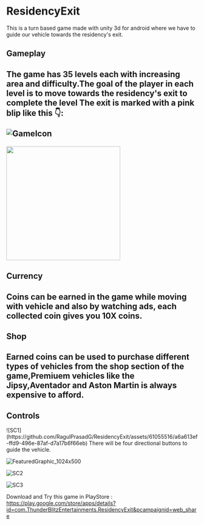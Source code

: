 # ResidencyExit
This is a turn based game made with unity 3d  for android where we have to guide our vehicle towards the residency's exit.

<h2> Gameplay <h2>
The game has 35 levels each with increasing area and difficulty.The goal of the player in each level is to move towards the residency's exit to complete the level
The exit is marked with a pink blip like this 👇:
  
![GameIcon](https://github.com/RagulPrasadG/ResidencyExit/assets/61055516/b64bf4f5-8707-49bc-9985-4c926e6559b5)


<img src="[https://your-image-url.jpg](https://github.com/RagulPrasadG/ResidencyExit/assets/61055516/b64bf4f5-8707-49bc-9985-4c926e6559b5)" width="300">

<h2> Currency <h2>
Coins can be earned in the game while moving with vehicle and also by watching ads, each collected coin gives you 10X coins.

<h2> Shop <h2>
Earned coins can be used to purchase different types of vehicles from the shop section of the game,Premiuem vehicles like the Jipsy,Aventador and Aston Martin is always expensive to afford.
    
<h2> Controls </h2>
![SC1](https://github.com/RagulPrasadG/ResidencyExit/assets/61055516/a6a613ef-ffd9-496e-87af-d7a17b6f66eb)
There will be four directional buttons to guide the vehicle.

![FeaturedGraphic_1024x500](https://github.com/RagulPrasadG/ResidencyExit/assets/61055516/d914034b-0b0b-45f9-b83b-3754761f297f)


![SC2](https://github.com/RagulPrasadG/ResidencyExit/assets/61055516/c6703a5a-6f4a-401d-92fd-3d2bb413bd35)


![SC3](https://github.com/RagulPrasadG/ResidencyExit/assets/61055516/47fe48fd-fd27-4be1-a605-95a748482fcd)


Download and Try this game in PlayStore : https://play.google.com/store/apps/details?id=com.ThunderBlitzEntertainments.ResidencyExit&pcampaignid=web_share
